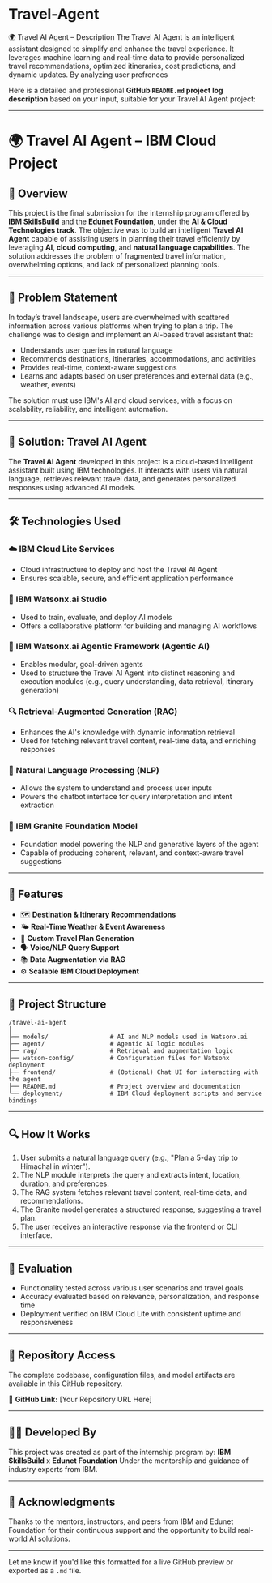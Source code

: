 # Travel-Agent
🌍 Travel AI Agent – Description The Travel AI Agent is an intelligent assistant designed to simplify and enhance the travel experience. It leverages machine learning and real-time data to provide personalized travel recommendations, optimized itineraries, cost predictions, and dynamic updates. By analyzing user prefrences

Here is a detailed and professional **GitHub `README.md` project log description** based on your input, suitable for your Travel AI Agent project:

---

# 🌍 Travel AI Agent – IBM Cloud Project

## 📌 Overview

This project is the final submission for the internship program offered by **IBM SkillsBuild** and the **Edunet Foundation**, under the **AI & Cloud Technologies track**. The objective was to build an intelligent **Travel AI Agent** capable of assisting users in planning their travel efficiently by leveraging **AI, cloud computing**, and **natural language capabilities**. The solution addresses the problem of fragmented travel information, overwhelming options, and lack of personalized planning tools.

---

## 🧠 Problem Statement

In today’s travel landscape, users are overwhelmed with scattered information across various platforms when trying to plan a trip. The challenge was to design and implement an AI-based travel assistant that:

* Understands user queries in natural language
* Recommends destinations, itineraries, accommodations, and activities
* Provides real-time, context-aware suggestions
* Learns and adapts based on user preferences and external data (e.g., weather, events)

The solution must use IBM's AI and cloud services, with a focus on scalability, reliability, and intelligent automation.

---

## 🚀 Solution: Travel AI Agent

The **Travel AI Agent** developed in this project is a cloud-based intelligent assistant built using IBM technologies. It interacts with users via natural language, retrieves relevant travel data, and generates personalized responses using advanced AI models.

---

## 🛠️ Technologies Used

### ☁️ IBM Cloud Lite Services

* Cloud infrastructure to deploy and host the Travel AI Agent
* Ensures scalable, secure, and efficient application performance

### 🤖 IBM Watsonx.ai Studio

* Used to train, evaluate, and deploy AI models
* Offers a collaborative platform for building and managing AI workflows

### 🔁 IBM Watsonx.ai Agentic Framework (Agentic AI)

* Enables modular, goal-driven agents
* Used to structure the Travel AI Agent into distinct reasoning and execution modules (e.g., query understanding, data retrieval, itinerary generation)

### 🔍 Retrieval-Augmented Generation (RAG)

* Enhances the AI's knowledge with dynamic information retrieval
* Used for fetching relevant travel content, real-time data, and enriching responses

### 💬 Natural Language Processing (NLP)

* Allows the system to understand and process user inputs
* Powers the chatbot interface for query interpretation and intent extraction

### 🧱 IBM Granite Foundation Model

* Foundation model powering the NLP and generative layers of the agent
* Capable of producing coherent, relevant, and context-aware travel suggestions

---

## 🧩 Features

* 🗺️ **Destination & Itinerary Recommendations**
* 🌤️ **Real-Time Weather & Event Awareness**
* 📆 **Custom Travel Plan Generation**
* 🗣️ **Voice/NLP Query Support**
* 📚 **Data Augmentation via RAG**
* ⚙️ **Scalable IBM Cloud Deployment**

---

## 📂 Project Structure

```
/travel-ai-agent
│
├── models/                 # AI and NLP models used in Watsonx.ai
├── agent/                  # Agentic AI logic modules
├── rag/                    # Retrieval and augmentation logic
├── watson-config/          # Configuration files for Watsonx deployment
├── frontend/               # (Optional) Chat UI for interacting with the agent
├── README.md               # Project overview and documentation
└── deployment/             # IBM Cloud deployment scripts and service bindings
```

---

## 🔍 How It Works

1. User submits a natural language query (e.g., "Plan a 5-day trip to Himachal in winter").
2. The NLP module interprets the query and extracts intent, location, duration, and preferences.
3. The RAG system fetches relevant travel content, real-time data, and recommendations.
4. The Granite model generates a structured response, suggesting a travel plan.
5. The user receives an interactive response via the frontend or CLI interface.

---

## 🧪 Evaluation

* Functionality tested across various user scenarios and travel goals
* Accuracy evaluated based on relevance, personalization, and response time
* Deployment verified on IBM Cloud Lite with consistent uptime and responsiveness

---

## 📁 Repository Access

The complete codebase, configuration files, and model artifacts are available in this GitHub repository.

🔗 **GitHub Link:** \[Your Repository URL Here]

---

## 👨‍💻 Developed By

This project was created as part of the internship program by:
**IBM SkillsBuild** x **Edunet Foundation**
Under the mentorship and guidance of industry experts from IBM.

---

## 📢 Acknowledgments

Thanks to the mentors, instructors, and peers from IBM and Edunet Foundation for their continuous support and the opportunity to build real-world AI solutions.

---

Let me know if you'd like this formatted for a live GitHub preview or exported as a `.md` file.

